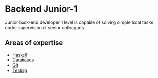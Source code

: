 # Backend Junior-1
Junior back-end developer 1 level is capable of solving simple local tasks under supervision of senior colleagues.

## Areas of expertise 
- [Haskell](./haskell.md)
- [Databases](../shared/junior-1/db.md)
- [Git](../../shared/junior-1/git.md)
- [Testing](../../shared/junior-1/testing.md)
